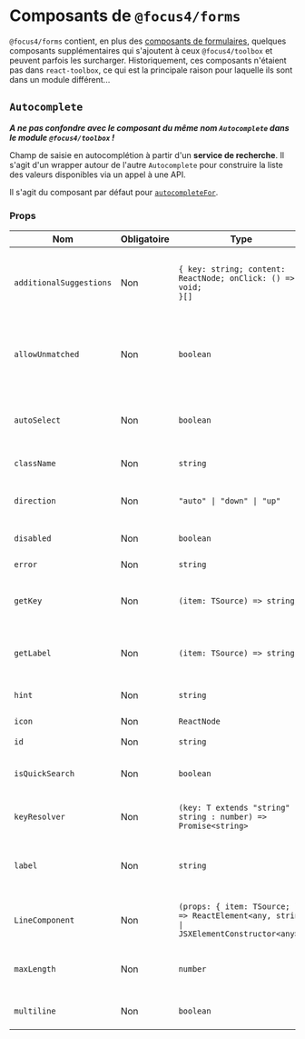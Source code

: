 # Composants de `@focus4/forms` <!-- {docsify-ignore-all} -->

`@focus4/forms` contient, en plus des [composants de formulaires](./model/form-usage.md), quelques composants supplémentaires qui s'ajoutent à ceux `@focus4/toolbox` et peuvent parfois les surcharger. Historiquement, ces composants n'étaient pas dans `react-toolbox`, ce qui est la principale raison pour laquelle ils sont dans un module différent...

## `Autocomplete`

**_A ne pas confondre avec le composant du même nom `Autocomplete` dans le module `@focus4/toolbox` !_**

Champ de saisie en autocomplétion à partir d'un **service de recherche**. Il s'agit d'un wrapper autour de l'autre `Autocomplete` pour construire la liste des valeurs disponibles via un appel à une API.

Il s'agit du composant par défaut pour [`autocompleteFor`](model/display-fields.md#autocompleteforfield-options).

### Props

| Nom                     | Obligatoire | Type                                                                                                                   | Description                                                                                                                        |
| ----------------------- | ----------- | ---------------------------------------------------------------------------------------------------------------------- | ---------------------------------------------------------------------------------------------------------------------------------- |
| `additionalSuggestions` | Non         | <code>{ key: string; content: ReactNode; onClick: () =&gt; void; }[]</code>                                            | Suggestions supplémentaires à afficher en plus des suggestions issues de `values`, pour effectuer des actions différentes.         |
| `allowUnmatched`        | Non         | <code>boolean</code>                                                                                                   | Autorise la sélection d'une valeur qui n'existe pas dans `values` (le contenu de la `query` sera retourné en tant que valeur).     |
| `autoSelect`            | Non         | <code>boolean</code>                                                                                                   | Sélectionne automatiquement le résultat d'une recherche qui envoie un seul élément.                                                |
| `className`             | Non         | <code>string</code>                                                                                                    | Classe CSS pour le composant racine.                                                                                               |
| `direction`             | Non         | <code>"auto" &#124; "down" &#124; "up"</code>                                                                          | Précise dans quel sens les suggestions doivent s'afficher. Par défaut : "auto".                                                    |
| `disabled`              | Non         | <code>boolean</code>                                                                                                   | Désactive le champ texte.                                                                                                          |
| `error`                 | Non         | <code>string</code>                                                                                                    | Erreur à afficher sous le champ.                                                                                                   |
| `getKey`                | Non         | <code>(item: TSource) =&gt; string</code>                                                                              | Détermine la propriété de l'objet a utiliser comme clé. Par défaut : `item => item.key`                                            |
| `getLabel`              | Non         | <code>(item: TSource) =&gt; string</code>                                                                              | Détermine la propriété de l'objet a utiliser comme libellé. Par défaut : `item => i18next.t(item.label)`                           |
| `hint`                  | Non         | <code>string</code>                                                                                                    | Placeholder pour le champ texte.                                                                                                   |
| `icon`                  | Non         | <code>ReactNode</code>                                                                                                 | Icône à poser devant le texte.                                                                                                     |
| `id`                    | Non         | <code>string</code>                                                                                                    | `id` pour l'input HTML.                                                                                                            |
| `isQuickSearch`         | Non         | <code>boolean</code>                                                                                                   | Utilise l'autocomplete en mode "quick search" (pas de valeur, champ vidé à la sélection).                                          |
| `keyResolver`           | Non         | <code>(key: T extends "string" ? string : number) =&gt; Promise&lt;string&gt;</code>                                   | Service de résolution de clé. Doit retourner le libellé.                                                                           |
| `label`                 | Non         | <code>string</code>                                                                                                    | Libellé du champ, sera affiché à la place du `hint` et se déplacera sur le dessus lorsque le champ est utilisé.                    |
| `LineComponent`         | Non         | <code>(props: { item: TSource; }) =&gt; ReactElement&lt;any, string &#124; JSXElementConstructor&lt;any&gt;&gt;</code> | Composant personnalisé pour afficher les suggestions.                                                                              |
| `maxLength`             | Non         | <code>number</code>                                                                                                    | Taille maximum du champ. Sera affiché en dessous du champ à côté de `supportingText`.                                              |
| `multiline`             | Non         | <code>boolean</code>                                                                                                   | Si renseigné, affiche un <textarea> à la place de l'<input>.                                                                       |
| `name`                  | Non         | <code>string</code>                                                                                                    | `name` pour l'input HTML.                                                                                                          |
| `onBlur`                | Non         | <code>FocusEventHandler&lt;HTMLInputElement &#124; HTMLTextAreaElement&gt;</code>                                      | Au blur du champ texte.                                                                                                            |
| `onChange`              | **Oui**     | <code>(value: T extends "string" ? string : number) =&gt; void</code>                                                  | Au changement.                                                                                                                     |
| `onClick`               | Non         | <code>MouseEventHandler&lt;HTMLDivElement&gt;</code>                                                                   | Au clic sur le champ texte.                                                                                                        |
| `onContextMenu`         | Non         | <code>MouseEventHandler&lt;HTMLInputElement &#124; HTMLTextAreaElement&gt;</code>                                      | Au clic-droit dans le champ texte.                                                                                                 |
| `onFocus`               | Non         | <code>FocusEventHandler&lt;HTMLInputElement &#124; HTMLTextAreaElement&gt;</code>                                      | Au focus du champ texte.                                                                                                           |
| `onKeyDown`             | Non         | <code>KeyboardEventHandler&lt;HTMLInputElement &#124; HTMLTextAreaElement&gt;</code>                                   | Au `keydown` du champ.                                                                                                             |
| `onKeyPress`            | Non         | <code>KeyboardEventHandler&lt;HTMLInputElement &#124; HTMLTextAreaElement&gt;</code>                                   | Au `keypress` du champ.                                                                                                            |
| `onKeyUp`               | Non         | <code>KeyboardEventHandler&lt;HTMLInputElement &#124; HTMLTextAreaElement&gt;</code>                                   | Au `keyup` du champ.                                                                                                               |
| `onPaste`               | Non         | <code>ClipboardEventHandler&lt;HTMLInputElement &#124; HTMLTextAreaElement&gt;</code>                                  | Au collage de texte dans le champ.                                                                                                 |
| `onPointerDown`         | Non         | <code>(e: PointerEvent&lt;HTMLInputElement &#124; HTMLTextAreaElement&gt;) =&gt; void</code>                           | [MDN Reference](https://developer.mozilla.org/docs/Web/API/Element/pointerdown_event)                                              |
| `onPointerEnter`        | Non         | <code>(e: PointerEvent&lt;HTMLInputElement &#124; HTMLTextAreaElement&gt;) =&gt; void</code>                           | [MDN Reference](https://developer.mozilla.org/docs/Web/API/Element/pointerenter_event)                                             |
| `onPointerLeave`        | Non         | <code>(e: PointerEvent&lt;HTMLInputElement &#124; HTMLTextAreaElement&gt;) =&gt; void</code>                           | [MDN Reference](https://developer.mozilla.org/docs/Web/API/Element/pointerleave_event)                                             |
| `onPointerUp`           | Non         | <code>(e: PointerEvent&lt;HTMLInputElement &#124; HTMLTextAreaElement&gt;) =&gt; void</code>                           | [MDN Reference](https://developer.mozilla.org/docs/Web/API/Element/pointerup_event)                                                |
| `onQueryChange`         | Non         | <code>(query: string) =&gt; void</code>                                                                                | Handler appelé lorsque la query (= contenu du champ texte) change.                                                                 |
| `prefix`                | Non         | <code>string</code>                                                                                                    | Préfixe à poser devant le texte.                                                                                                   |
| `query`                 | Non         | <code>string</code>                                                                                                    | Permet de surcharger la query (= contenu du champ texte). A utiliser avec `onQueryChange`.                                         |
| `querySearcher`         | Non         | <code>(text: string) =&gt; Promise&lt;AutocompleteResult&lt;TSource&gt;&gt;</code>                                     | Service de recherche.                                                                                                              |
| `readOnly`              | Non         | <code>boolean</code>                                                                                                   | Valeur de `readonly` sur l'input HTML.                                                                                             |
| `required`              | Non         | <code>boolean</code>                                                                                                   | Valeur de `required` sur l'input HTML.                                                                                             |
| `rows`                  | Non         | <code>number</code>                                                                                                    | Nombre de lignes pour le <textarea> (si `multiline`).                                                                              |
| `searchOnEmptyQuery`    | Non         | <code>boolean</code>                                                                                                   | Active l'appel à la recherche si le champ est vide.                                                                                |
| `showSupportingText`    | Non         | <code>"always" &#124; "auto" &#124; "never"</code>                                                                     | Contrôle l'affichage du texte en dessous du champ, quelque soit la valeur de `supportingText` ou `maxLength`. Par défaut : "auto". |
| `suffix`                | Non         | <code>string</code>                                                                                                    | Préfixe à poser après le texte.                                                                                                    |
| `suggestionMatch`       | Non         | <code>"disabled" &#124; "anywhere" &#124; "start" &#124; "word"</code>                                                 | Précise le mode de correspondance utilisé entre la query et le libellé. Par défaut : "start".                                      |
| `supportingText`        | Non         | <code>string</code>                                                                                                    | Texte à afficher en dessous du champ. Sera affiché en rouge si `error`.                                                            |
| `tabIndex`              | Non         | <code>number</code>                                                                                                    | `tabindex` pour l'input HTML.                                                                                                      |
| `theme`                 | Non         | <code>CSSProp&lt;AutocompleteCss & TextFieldCss&gt;</code>                                                             | CSS.                                                                                                                               |
| `trailing`              | Non         | <code>TrailingIcon &#124; TrailingIcon[]</code>                                                                        | Définition des icônes à poser après le texte dans le champ.                                                                        |
| `type`                  | **Oui**     | <code>"string" &#124; "number"</code>                                                                                  | Type du champ ("string" ou "number").                                                                                              |
| `value`                 | **Oui**     | <code>string &#124; number</code>                                                                                      | Valeur.                                                                                                                            |
| `values`                | Non         | <code>{ key: string; item: TSource; }[]</code>                                                                         | Valeurs disponibles pour la sélection.                                                                                             |

## `BooleanRadio`

Un radio oui/non pour un booléen.

### Props

| Nom                  | Obligatoire | Type                                               | Description                                                                                                                          |
| -------------------- | ----------- | -------------------------------------------------- | ------------------------------------------------------------------------------------------------------------------------------------ |
| `disabled`           | Non         | <code>boolean</code>                               | Disabled radio-select, default to: false                                                                                             |
| `error`              | Non         | <code>string</code>                                | Error message to display.                                                                                                            |
| `labelNo`            | Non         | <code>string</code>                                | Libellé pour le "non". Par défaut: "focus.boolean.no"                                                                                |
| `labelYes`           | Non         | <code>string</code>                                | Libellé pour le "oui". Par défaut: "focus.boolean.yes"                                                                               |
| `name`               | **Oui**     | <code>string</code>                                | Name for input field.                                                                                                                |
| `onChange`           | **Oui**     | <code>(value: boolean) =&gt; void</code>           | Call with each value change.                                                                                                         |
| `radioTheme`         | Non         | <code>CSSProp&lt;RadioCss&gt;</code>               | CSS des radios.                                                                                                                      |
| `showSupportingText` | Non         | <code>"always" &#124; "auto" &#124; "never"</code> | Contrôle l'affichage du texte en dessous du champ, quelque soit la valeur de `supportingText` ou `maxLength`. Par défaut : "always". |
| `theme`              | Non         | <code>CSSProp&lt;BooleanRadioCss&gt;</code>        | CSS.                                                                                                                                 |
| `value`              | Non         | <code>boolean</code>                               | Value.                                                                                                                               |

## `Display`

Le composant d'affichage par défaut pour [toutes les fonctions d'affichage de champs](model/display-fields.md). Résout les listes de références, les autocompletes via `keyResolver`, les traductions i18n et peut afficher des listes de valeurs.

### Props

| Nom           | Obligatoire | Type                                                | Description                     |
| ------------- | ----------- | --------------------------------------------------- | ------------------------------- |
| `formatter`   | Non         | <code>(value: any) =&gt; string</code>              | Formatteur.                     |
| `keyResolver` | Non         | <code>(key: any) =&gt; Promise&lt;string&gt;</code> | Service de résolution de code.  |
| `theme`       | Non         | <code>CSSProp&lt;DisplayCss&gt;</code>              | CSS.                            |
| `value`       | Non         | <code>any</code>                                    | Valeur à afficher.              |
| `values`      | Non         | <code>ReferenceList&lt;any, any, any&gt;</code>     | Liste des valeurs de référence. |

## `InputDate`

Un champ de saisie de date avec double saisie en texte (avec un `Input`) et un calendrier (`Calendar`), qui s'affiche en dessous.

### Props

| Nom                | Obligatoire | Type                                                                                                                                                                                    | Description                                                                                                                                                                                                                                                                                                                                                                                                                                                                                                                                                                                                                                                                                                                                                                                                |
| ------------------ | ----------- | --------------------------------------------------------------------------------------------------------------------------------------------------------------------------------------- | ---------------------------------------------------------------------------------------------------------------------------------------------------------------------------------------------------------------------------------------------------------------------------------------------------------------------------------------------------------------------------------------------------------------------------------------------------------------------------------------------------------------------------------------------------------------------------------------------------------------------------------------------------------------------------------------------------------------------------------------------------------------------------------------------------------- |
| `calendarFormat`   | Non         | <code>DateTimeFormatOptions</code>                                                                                                                                                      | Format de l'affichage de la date dans le calendrier.                                                                                                                                                                                                                                                                                                                                                                                                                                                                                                                                                                                                                                                                                                                                                       |
| `calendarPosition` | Non         | <code>"auto" &#124; "down" &#124; "up"</code>                                                                                                                                           | Position du calendrier. Par défaut: "auto".                                                                                                                                                                                                                                                                                                                                                                                                                                                                                                                                                                                                                                                                                                                                                                |
| `calendarProps`    | Non         | <code>Omit&lt;CalendarProps, "onChange" &#124; "display" &#124; "handleSelect" &#124; "selectedDate"&gt;</code>                                                                         |                                                                                                                                                                                                                                                                                                                                                                                                                                                                                                                                                                                                                                                                                                                                                                                                            |
| `displayFrom`      | Non         | <code>"left" &#124; "right"</code>                                                                                                                                                      | Composant affiché depuis la gauche ou la droite.                                                                                                                                                                                                                                                                                                                                                                                                                                                                                                                                                                                                                                                                                                                                                           |
| `error`            | Non         | <code>string</code>                                                                                                                                                                     | Erreur à afficher sous le champ.                                                                                                                                                                                                                                                                                                                                                                                                                                                                                                                                                                                                                                                                                                                                                                           |
| `id`               | Non         | <code>string</code>                                                                                                                                                                     | Id pour l'input.                                                                                                                                                                                                                                                                                                                                                                                                                                                                                                                                                                                                                                                                                                                                                                                           |
| `inputFormat`      | Non         | <code>string</code>                                                                                                                                                                     | Format de la date dans l'input.                                                                                                                                                                                                                                                                                                                                                                                                                                                                                                                                                                                                                                                                                                                                                                            |
| `inputProps`       | Non         | <code>Omit&lt;InputProps&lt;"string"&gt;, "error" &#124; "name" &#124; "onChange" &#124; "value" &#124; "id" &#124; "onFocus" &#124; "onKeyDown" &#124; "type" &#124; "mask"&gt;</code> | Props de l'input.                                                                                                                                                                                                                                                                                                                                                                                                                                                                                                                                                                                                                                                                                                                                                                                          |
| `ISOStringFormat`  | Non         | <code>"date-only" &#124; "local-midnight" &#124; "local-utc-midnight" &#124; "utc-midnight"</code>                                                                                      | Définit la correspondance entre une date et l'ISOString (date/heure) associé.<br /><br />Par exemple, pour 24/10/2017 en UTC + 2 :<br />- "utc-midnight" : Minuit, en UTC. (-> 2017-10-24T00:00:00Z)<br />- "local-midnight" : Minuit, au fuseau horaire local. (-> 2017-10-24T00:00:00+02:00)<br />- "local-utc-midnight" : Minuit à l'heure locale, en UTC. (-> 2017-10-23T22:00:00Z)<br />- "date-only" : ISOString sans heure (-> 2017-10-23)<br /><br />En "utc-midnight", le composant ignore totalement la composante heure de la date qu'il reçoit,<br />alors qu'en "local-*" la date sera convertie dans le fuseau horaire local. Quelque soit le format choisi,<br />la composante heure sera toujours normalisée (comme choisi) en sortie de `onChange`.<br /><br />Par défaut "utc-midnight". |
| `name`             | Non         | <code>string</code>                                                                                                                                                                     | Name pour l'input.                                                                                                                                                                                                                                                                                                                                                                                                                                                                                                                                                                                                                                                                                                                                                                                         |
| `onChange`         | **Oui**     | <code>(date: string) =&gt; void</code>                                                                                                                                                  | Appelé lorsque la date change.                                                                                                                                                                                                                                                                                                                                                                                                                                                                                                                                                                                                                                                                                                                                                                             |
| `theme`            | Non         | <code>CSSProp&lt;InputDateCss&gt;</code>                                                                                                                                                | CSS.                                                                                                                                                                                                                                                                                                                                                                                                                                                                                                                                                                                                                                                                                                                                                                                                       |
| `timezoneCode`     | Non         | <code>string</code>                                                                                                                                                                     | Code Timezone que l'on souhaite appliquer au DatePicker dans le cas d'une Timezone différente de celle du navigateur (https://moment.github.io/luxon/#/zones)<br />Incompatible avec l'usage de ISOStringFormat                                                                                                                                                                                                                                                                                                                                                                                                                                                                                                                                                                                            |
| `value`            | **Oui**     | <code>string</code>                                                                                                                                                                     | Valeur.                                                                                                                                                                                                                                                                                                                                                                                                                                                                                                                                                                                                                                                                                                                                                                                                    |

## `InputTime`

Un champ de saisie d'heure avec double saisie en texte (avec un `Input`) et une horloge (`Clock`), qui s'affiche en dessous.

### Props

| Nom             | Obligatoire | Type                                                                                                                                                                                    | Description                                                                                                                                          |
| --------------- | ----------- | --------------------------------------------------------------------------------------------------------------------------------------------------------------------------------------- | ---------------------------------------------------------------------------------------------------------------------------------------------------- |
| `clockFormat`   | Non         | <code>"24hr" &#124; "ampm"</code>                                                                                                                                                       | Format pour le composant d'horloge.                                                                                                                  |
| `clockPosition` | Non         | <code>"auto" &#124; "down" &#124; "up"</code>                                                                                                                                           | Position de l'horloge. Par défaut: "auto".                                                                                                           |
| `clockTheme`    | Non         | <code>CSSProp&lt;ClockCss&gt;</code>                                                                                                                                                    | CSS pour le composant Clock.                                                                                                                         |
| `displayFrom`   | Non         | <code>"left" &#124; "right"</code>                                                                                                                                                      | Composant affiché depuis la gauche ou la droite.                                                                                                     |
| `error`         | Non         | <code>string</code>                                                                                                                                                                     | Erreur à afficher sous le champ.                                                                                                                     |
| `id`            | Non         | <code>string</code>                                                                                                                                                                     | Id pour l'input.                                                                                                                                     |
| `inputFormat`   | Non         | <code>string</code>                                                                                                                                                                     | Format de la date dans l'input.                                                                                                                      |
| `inputProps`    | Non         | <code>Omit&lt;InputProps&lt;"string"&gt;, "error" &#124; "name" &#124; "onChange" &#124; "value" &#124; "id" &#124; "onFocus" &#124; "onKeyDown" &#124; "type" &#124; "mask"&gt;</code> | Props de l'input.                                                                                                                                    |
| `name`          | Non         | <code>string</code>                                                                                                                                                                     | Name pour l'input.                                                                                                                                   |
| `onChange`      | **Oui**     | <code>(time: string) =&gt; void</code>                                                                                                                                                  | Appelé lorsque l'heure change.                                                                                                                       |
| `theme`         | Non         | <code>CSSProp&lt;InputTimeCss&gt;</code>                                                                                                                                                | CSS.                                                                                                                                                 |
| `timezoneCode`  | Non         | <code>string</code>                                                                                                                                                                     | Code Timezone que l'on souhaite appliquer au InputTime dans le cas d'une Timezone différente de celle du navigateur (https://momentjs.com/timezone/) |
| `value`         | **Oui**     | <code>string</code>                                                                                                                                                                     | Valeur.                                                                                                                                              |

## `Input`


Surcharge du `TextField` de `@focus4/toolbox` pour ajouter :

-   La gestion de masques de saisie
-   Une gestion propre de saisie de nombre (avec formattage, restrictions de décimales, et un `onChange` qui renvoie bien un nombre)

Il s'agit du composant par défaut pour [`fieldFor`](model/display-fields.md#fieldforfield-options).

### Props

| Nom                     | Obligatoire | Type                                                                                         | Description                                                                                                                        |
| ----------------------- | ----------- | -------------------------------------------------------------------------------------------- | ---------------------------------------------------------------------------------------------------------------------------------- |
| `autoComplete`          | Non         | <code>string</code>                                                                          | Valeur de `autocomplete` sur l'input HTML.                                                                                         |
| `className`             | Non         | <code>string</code>                                                                          | Classe CSS pour le composant racine.                                                                                               |
| `disabled`              | Non         | <code>boolean</code>                                                                         | Désactive le champ texte.                                                                                                          |
| `error`                 | Non         | <code>string</code>                                                                          | Erreur à afficher sous le champ.                                                                                                   |
| `hasThousandsSeparator` | Non         | <code>boolean</code>                                                                         | Pour un input de type "number", affiche les séparateurs de milliers.                                                               |
| `hint`                  | Non         | <code>string</code>                                                                          | Placeholder pour le champ texte.                                                                                                   |
| `icon`                  | Non         | <code>ReactNode</code>                                                                       | Icône à poser devant le texte.                                                                                                     |
| `id`                    | Non         | <code>string</code>                                                                          | `id` pour l'input HTML.                                                                                                            |
| `label`                 | Non         | <code>string</code>                                                                          | Libellé du champ, sera affiché à la place du `hint` et se déplacera sur le dessus lorsque le champ est utilisé.                    |
| `loading`               | Non         | <code>boolean</code>                                                                         | Affiche un indicateur de chargement dans le champ texte.                                                                           |
| `mask`                  | Non         | <code>MaskDefinition</code>                                                                  | Pour un input de type "text", paramètre un masque de saisie.                                                                       |
| `maxDecimals`           | Non         | <code>number</code>                                                                          | Pour un input de type "number", le nombre maximal de décimales qu'il est possible de saisir. Par défaut : 10.                      |
| `maxLength`             | Non         | <code>number</code>                                                                          | Taille maximum du champ. Sera affiché en dessous du champ à côté de `supportingText`.                                              |
| `multiline`             | Non         | <code>boolean</code>                                                                         | Si renseigné, affiche un <textarea> à la place de l'<input>.                                                                       |
| `name`                  | Non         | <code>string</code>                                                                          | `name` pour l'input HTML.                                                                                                          |
| `noNegativeNumbers`     | Non         | <code>boolean</code>                                                                         | Pour un input de type "number", interdit la saisie de nombres négatifs.                                                            |
| `onBlur`                | Non         | <code>FocusEventHandler&lt;HTMLInputElement &#124; HTMLTextAreaElement&gt;</code>            | Au blur du champ texte.                                                                                                            |
| `onChange`              | **Oui**     | <code>(value: T extends "string" ? string : number) =&gt; void</code>                        | Handler appelé à chaque saisie. Retourne la valeur dans le type de l'input.                                                        |
| `onClick`               | Non         | <code>MouseEventHandler&lt;HTMLDivElement&gt;</code>                                         | Au clic sur le champ texte.                                                                                                        |
| `onContextMenu`         | Non         | <code>MouseEventHandler&lt;HTMLInputElement &#124; HTMLTextAreaElement&gt;</code>            | Au clic-droit dans le champ texte.                                                                                                 |
| `onFocus`               | Non         | <code>FocusEventHandler&lt;HTMLInputElement &#124; HTMLTextAreaElement&gt;</code>            | Au focus du champ texte.                                                                                                           |
| `onKeyDown`             | Non         | <code>KeyboardEventHandler&lt;HTMLInputElement &#124; HTMLTextAreaElement&gt;</code>         | Au `keydown` du champ.                                                                                                             |
| `onKeyPress`            | Non         | <code>KeyboardEventHandler&lt;HTMLInputElement &#124; HTMLTextAreaElement&gt;</code>         | Au `keypress` du champ.                                                                                                            |
| `onKeyUp`               | Non         | <code>KeyboardEventHandler&lt;HTMLInputElement &#124; HTMLTextAreaElement&gt;</code>         | Au `keyup` du champ.                                                                                                               |
| `onPaste`               | Non         | <code>ClipboardEventHandler&lt;HTMLInputElement &#124; HTMLTextAreaElement&gt;</code>        | Au collage de texte dans le champ.                                                                                                 |
| `onPointerDown`         | Non         | <code>(e: PointerEvent&lt;HTMLInputElement &#124; HTMLTextAreaElement&gt;) =&gt; void</code> | [MDN Reference](https://developer.mozilla.org/docs/Web/API/Element/pointerdown_event)                                              |
| `onPointerEnter`        | Non         | <code>(e: PointerEvent&lt;HTMLInputElement &#124; HTMLTextAreaElement&gt;) =&gt; void</code> | [MDN Reference](https://developer.mozilla.org/docs/Web/API/Element/pointerenter_event)                                             |
| `onPointerLeave`        | Non         | <code>(e: PointerEvent&lt;HTMLInputElement &#124; HTMLTextAreaElement&gt;) =&gt; void</code> | [MDN Reference](https://developer.mozilla.org/docs/Web/API/Element/pointerleave_event)                                             |
| `onPointerUp`           | Non         | <code>(e: PointerEvent&lt;HTMLInputElement &#124; HTMLTextAreaElement&gt;) =&gt; void</code> | [MDN Reference](https://developer.mozilla.org/docs/Web/API/Element/pointerup_event)                                                |
| `prefix`                | Non         | <code>string</code>                                                                          | Préfixe à poser devant le texte.                                                                                                   |
| `readOnly`              | Non         | <code>boolean</code>                                                                         | Valeur de `readonly` sur l'input HTML.                                                                                             |
| `required`              | Non         | <code>boolean</code>                                                                         | Valeur de `required` sur l'input HTML.                                                                                             |
| `rows`                  | Non         | <code>number</code>                                                                          | Nombre de lignes pour le <textarea> (si `multiline`).                                                                              |
| `showSupportingText`    | Non         | <code>"always" &#124; "auto" &#124; "never"</code>                                           | Contrôle l'affichage du texte en dessous du champ, quelque soit la valeur de `supportingText` ou `maxLength`. Par défaut : "auto". |
| `suffix`                | Non         | <code>string</code>                                                                          | Préfixe à poser après le texte.                                                                                                    |
| `supportingText`        | Non         | <code>string</code>                                                                          | Texte à afficher en dessous du champ. Sera affiché en rouge si `error`.                                                            |
| `tabIndex`              | Non         | <code>number</code>                                                                          | `tabindex` pour l'input HTML.                                                                                                      |
| `theme`                 | Non         | <code>CSSProp&lt;TextFieldCss&gt;</code>                                                     | CSS.                                                                                                                               |
| `trailing`              | Non         | <code>TrailingIcon &#124; TrailingIcon[]</code>                                              | Définition des icônes à poser après le texte dans le champ.                                                                        |
| `type`                  | **Oui**     | <code>"string" &#124; "number"</code>                                                        | Type de l'input.                                                                                                                   |
| `value`                 | **Oui**     | <code>string &#124; number</code>                                                            | Valeur.                                                                                                                            |

## `Label`

Le composant d'affichage du libellé par défaut pour [toutes les fonctions d'affichage de champs](model/display-fields.md). Peut inclure une tooltip à côté du libellé.

### Props

| Nom              | Obligatoire | Type                                   | Description                                       |
| ---------------- | ----------- | -------------------------------------- | ------------------------------------------------- |
| `comment`        | Non         | <code>ReactNode</code>                 | Commentaire, affiché sur la tooltip               |
| `i18nPrefix`     | Non         | <code>string</code>                    | Pour l'icône de la tooltip. Par défaut : "focus". |
| `id`             | Non         | <code>string</code>                    | Id du champ associé                               |
| `label`          | Non         | <code>string</code>                    | Libellé.                                          |
| `onTooltipClick` | Non         | <code>() =&gt; void</code>             | Au click sur la tooltip.                          |
| `showTooltip`    | Non         | <code>boolean</code>                   | Affiche la tooltip.                               |
| `style`          | Non         | <code>CSSProperties</code>             | Style inline.                                     |
| `theme`          | Non         | <code>CSSProp&lt;LabelCss&gt;</code>   | CSS.                                              |
| `tooltipTheme`   | Non         | <code>CSSProp&lt;TooltipCss&gt;</code> | CSS de la tooltip.                                |

## `PanelButtons`

Buttons par défaut du panel : edit / save / cancel.

### Props

| Nom             | Obligatoire | Type                       | Description                              |
| --------------- | ----------- | -------------------------- | ---------------------------------------- |
| `editing`       | Non         | <code>boolean</code>       | Etat d'édition.                          |
| `i18nPrefix`    | Non         | <code>string</code>        | Préfixe i18n. Par défaut : "focus"       |
| `loading`       | Non         | <code>boolean</code>       | En cours de chargement                   |
| `onClickCancel` | Non         | <code>() =&gt; void</code> | Appelé au clic sur le bouton "Annuler".  |
| `onClickEdit`   | Non         | <code>() =&gt; void</code> | Appelé au clic sur le bouton "Modifier". |
| `save`          | Non         | <code>() =&gt; void</code> | Handler du bouton save.                  |

## `Panel`

Le composant standard pour afficher un bloc avec un titre, des actions et un contenu. Utilisé largement par les formulaires.

### Props

| Nom               | Obligatoire | Type                                                           | Description                                                                                      |
| ----------------- | ----------- | -------------------------------------------------------------- | ------------------------------------------------------------------------------------------------ |
| `Buttons`         | Non         | <code>ComponentType&lt;PanelButtonsProps&gt;</code>            | Boutons à afficher dans le Panel. Par défaut : les boutons de formulaire (edit / save / cancel). |
| `buttonsPosition` | Non         | <code>"bottom" &#124; "top" &#124; "both" &#124; "none"</code> | Position des boutons. Par défaut : "top".                                                        |
| `editing`         | Non         | <code>boolean</code>                                           | Etat d'édition.                                                                                  |
| `hideOnScrollspy` | Non         | <code>boolean</code>                                           | Masque le panel dans le ScrollspyContainer.                                                      |
| `hideProgressBar` | Non         | <code>boolean</code>                                           | Masque la progress bar lors du chargement/sauvegarde.                                            |
| `i18nPrefix`      | Non         | <code>string</code>                                            | Préfixe i18n. Par défaut : "focus"                                                               |
| `loading`         | Non         | <code>boolean</code>                                           | En cours de chargement                                                                           |
| `name`            | Non         | <code>string</code>                                            | Identifiant du panel. Par défaut : premier mot du titre, si renseigné.                           |
| `onClickCancel`   | Non         | <code>() =&gt; void</code>                                     | Appelé au clic sur le bouton "Annuler".                                                          |
| `onClickEdit`     | Non         | <code>() =&gt; void</code>                                     | Appelé au clic sur le bouton "Modifier".                                                         |
| `save`            | Non         | <code>() =&gt; void</code>                                     | Handler du bouton save.                                                                          |
| `theme`           | Non         | <code>CSSProp&lt;PanelCss&gt;</code>                           | CSS.                                                                                             |
| `title`           | Non         | <code>string</code>                                            | Titre du panel.                                                                                  |

## `SelectCheckbox`

Un composant de sélection multiple pour un champ de type liste de valeurs avec plusieurs choix possibles, dans une liste de référence.

### Props

| Nom                  | Obligatoire | Type                                                                      | Description                                                                                                                          |
| -------------------- | ----------- | ------------------------------------------------------------------------- | ------------------------------------------------------------------------------------------------------------------------------------ |
| `checkboxTheme`      | Non         | <code>CSSProp&lt;CheckboxCss&gt;</code>                                   | CSS des checkboxes.                                                                                                                  |
| `disabled`           | Non         | <code>boolean</code>                                                      | Désactive le select.                                                                                                                 |
| `error`              | Non         | <code>string</code>                                                       | Message d'erreur à afficher.                                                                                                         |
| `id`                 | Non         | <code>string</code>                                                       | Id de l'input.                                                                                                                       |
| `label`              | Non         | <code>string</code>                                                       | Libellé.                                                                                                                             |
| `maxSelectable`      | Non         | <code>number</code>                                                       | Nombre maximal d'éléments sélectionnables.                                                                                           |
| `name`               | Non         | <code>string</code>                                                       | Nom de l'input.                                                                                                                      |
| `onChange`           | **Oui**     | <code>(value: (T extends "string" ? string : number)[]) =&gt; void</code> | Est appelé à chaque changement de valeur.                                                                                            |
| `showSupportingText` | Non         | <code>"always" &#124; "auto" &#124; "never"</code>                        | Contrôle l'affichage du texte en dessous du champ, quelque soit la valeur de `supportingText` ou `maxLength`. Par défaut : "always". |
| `theme`              | Non         | <code>CSSProp&lt;SelectCheckboxCss&gt;</code>                             | CSS.                                                                                                                                 |
| `type`               | **Oui**     | <code>"string" &#124; "number"</code>                                     | Type du champ (number ou string).                                                                                                    |
| `value`              | **Oui**     | <code>(T extends "string" ? string : number)[]</code>                     | Valeur.                                                                                                                              |
| `values`             | **Oui**     | <code>ReferenceList&lt;any, any, any&gt;</code>                           | Liste des valeurs.                                                                                                                   |

## `SelectRadio`

Un composant de saisie pour choisir un élément dans une liste de référence en utilisant un [`Radio`](components/toolbox.md#radiogroup)

### Props

| Nom                  | Obligatoire | Type                                                                  | Description                                                                                                                          |
| -------------------- | ----------- | --------------------------------------------------------------------- | ------------------------------------------------------------------------------------------------------------------------------------ |
| `disabled`           | Non         | <code>boolean</code>                                                  | Désactive le select.                                                                                                                 |
| `error`              | Non         | <code>string</code>                                                   | Message d'erreur à afficher.                                                                                                         |
| `hasUndefined`       | Non         | <code>boolean</code>                                                  | Autorise la non-sélection en ajoutant une option vide. Par défaut : "false".                                                         |
| `label`              | Non         | <code>string</code>                                                   | Libellé.                                                                                                                             |
| `name`               | Non         | <code>string</code>                                                   | Nom de l'input.                                                                                                                      |
| `onChange`           | **Oui**     | <code>(value: T extends "string" ? string : number) =&gt; void</code> | Est appelé à chaque changement de valeur.                                                                                            |
| `radioTheme`         | Non         | <code>CSSProp&lt;RadioCss&gt;</code>                                  | CSS des radios.                                                                                                                      |
| `showSupportingText` | Non         | <code>"always" &#124; "auto" &#124; "never"</code>                    | Contrôle l'affichage du texte en dessous du champ, quelque soit la valeur de `supportingText` ou `maxLength`. Par défaut : "always". |
| `theme`              | Non         | <code>CSSProp&lt;SelectRadioCss&gt;</code>                            | CSS.                                                                                                                                 |
| `type`               | **Oui**     | <code>"string" &#124; "number"</code>                                 | Type du champ (number ou string).                                                                                                    |
| `undefinedLabel`     | Non         | <code>string</code>                                                   | Libellé du cas vide.                                                                                                                 |
| `undefinedPosition`  | Non         | <code>"bottom" &#124; "top"</code>                                    | Position du cas vide. Par défaut : "bottom".                                                                                         |
| `value`              | **Oui**     | <code>string &#124; number</code>                                     | Valeur.                                                                                                                              |
| `values`             | **Oui**     | <code>ReferenceList&lt;any, any, any&gt;</code>                       | Liste des valeurs.                                                                                                                   |

## `Select`

Un composant de saisie pour choisir un élément dans une liste de référence, via un `<select>` HTML natif.

Il s'agit du composant par défaut pour [`selectFor`](model/display-fields.md#selectforfield-values-options).

### Props

| Nom                  | Obligatoire | Type                                                                  | Description                                                                                                                          |
| -------------------- | ----------- | --------------------------------------------------------------------- | ------------------------------------------------------------------------------------------------------------------------------------ |
| `disabled`           | Non         | <code>boolean</code>                                                  | Désactive le select.                                                                                                                 |
| `error`              | Non         | <code>string</code>                                                   | Message d'erreur à afficher.                                                                                                         |
| `hasUndefined`       | Non         | <code>boolean</code>                                                  | Autorise la non-sélection en ajoutant une option vide. Par défaut : "true".                                                          |
| `i18nPrefix`         | Non         | <code>string</code>                                                   | Préfixe i18n. Par défaut : "focus".                                                                                                  |
| `id`                 | Non         | <code>string</code>                                                   | Id de l'input.                                                                                                                       |
| `name`               | Non         | <code>string</code>                                                   | Nom de l'input.                                                                                                                      |
| `onChange`           | **Oui**     | <code>(value: T extends "string" ? string : number) =&gt; void</code> | Est appelé à chaque changement de valeur.                                                                                            |
| `showSupportingText` | Non         | <code>"always" &#124; "auto" &#124; "never"</code>                    | Contrôle l'affichage du texte en dessous du champ, quelque soit la valeur de `supportingText` ou `maxLength`. Par défaut : "always". |
| `theme`              | Non         | <code>CSSProp&lt;SelectCss&gt;</code>                                 | CSS.                                                                                                                                 |
| `type`               | **Oui**     | <code>"string" &#124; "number"</code>                                 | Type du champ (number ou string).                                                                                                    |
| `unSelectedLabel`    | Non         | <code>string</code>                                                   | Libellés des champs sans libellés.                                                                                                   |
| `value`              | **Oui**     | <code>string &#124; number</code>                                     | Valeur.                                                                                                                              |
| `values`             | **Oui**     | <code>ReferenceList&lt;any, any, any&gt;</code>                       | Liste des valeurs.                                                                                                                   |
